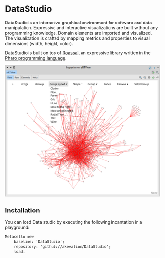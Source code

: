 # DataStudio
DataStudio is an interactive graphical environment for software and data manipulation. Expressive and interactive visualizations are built without any programming knowledge. Domain elements are imported and visualized. The visualization is crafted by mapping metrics and properties to visual dimensions (width, height, color).

DataStudio is built on top of [Roassal](https://AgileVisualization.com/), an expressive library written in the [Pharo programming language](http://pharo.org).

![Data Studio Example](https://raw.githubusercontent.com/ObjectProfile/DataStudio/master/figures/pict1.png)

## Installation
You can load Data studio by executing the following incantation in a playground:

```Smalltalk
Metacello new
    baseline: 'DataStudio';
    repository: 'github://akevalion/DataStudio';
    load.
```
